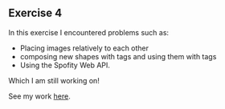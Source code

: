 ## Exercise 4

In this exercise I encountered problems such as:
- Placing images relatively to each other
- composing new shapes with <defs> tags and using them with <use> tags
- Using the Spofity Web API.

Which I am still working on!

See my work [here](https://adrienven.github.io/cdv-student/coding-exercises/Exercise4/index.html).